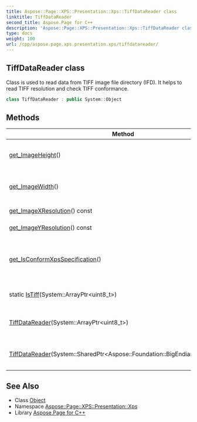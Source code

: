```yaml
---
title: Aspose::Page::XPS::Presentation::Xps::TiffDataReader class
linktitle: TiffDataReader
second_title: Aspose.Page for C++
description: 'Aspose::Page::XPS::Presentation::Xps::TiffDataReader class. Class is used to read data from TIFF image file directory (IFD). It helps to read TIFF resolution and check TIFF conformance in C++.'
type: docs
weight: 100
url: /cpp/aspose.page.xps.presentation.xps/tiffdatareader/
---
```

## TiffDataReader class


Class is used to read data from TIFF image file directory (IFD). It helps to read TIFF resolution and check TIFF conformance.

```cpp
class TiffDataReader : public System::Object
```

## Methods

| Method | Description |
| --- | --- |
| [get_ImageHeight](./get_imageheight/)() | Returns Tiff image height. If height is 0, returns default value (100). |
| [get_ImageWidth](./get_imagewidth/)() | Returns Tiff image width. If width is 0, returns default value (100). |
| [get_ImageXResolution](./get_imagexresolution/)() const | Returns Tiff image X resolution. |
| [get_ImageYResolution](./get_imageyresolution/)() const | Returns Tiff image Y resolution. |
| [get_IsConformXpsSpecification](./get_isconformxpsspecification/)() | Returns true if TIFF image conforms [XPS](../../aspose.page.xps/) specification and can be inserted into [XPS](../../aspose.page.xps/) document as is. |
| static [IsTiff](./istiff/)(System::ArrayPtr\<uint8_t\>) | Documentation for the format is in Aspose.Words\Doc. |
| [TiffDataReader](./tiffdatareader/)(System::ArrayPtr\<uint8_t\>) | Initializes a new instance of the [TiffDataReader](./) class. |
| [TiffDataReader](./tiffdatareader/)(System::SharedPtr\<Aspose::Foundation::BigEndianBinaryReader\>) | Initializes a new instance of the [TiffDataReader](./) class. |
## See Also

* Class [Object](../../system/object/)
* Namespace [Aspose::Page::XPS::Presentation::Xps](../)
* Library [Aspose.Page for C++](../../)
